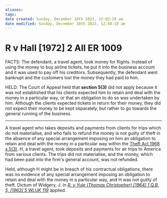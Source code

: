 ```yaml
---
aliases: 
tags: 
date created: Sunday, December 10th 2023, 12:02:28 am
date modified: Sunday, December 10th 2023, 12:40:18 am
---
```


# R v Hall [1972] 2 All ER 1009

FACTS: The defendant, a travel agent, took money for flights. Instead of using the money to buy airline tickets, he put it into the business account and it was used to pay off his creditors. Subsequently, the defendant went bankrupt and the customers lost the money they had paid to him.

HELD: The Court of Appeal held that **section 5(3)** did not apply because it was not established that his clients expected him to retain and deal with the money in a particular way, or that an obligation to do so was undertaken by him. Although the clients expected tickets in return for their money, they did not expect their money to be kept separately, but rather to go towards the general running of the business.

---

A travel agent who takes deposits and payments from clients for trips which do not materialise, and who fails to refund the money is not guilty of theft in the absence of any special arrangement imposing on him an obligation to retain and deal with the money in a particular way within the [Theft Act 1968 s.5(3)](https://uk.westlaw.com/Document/IDF6753C0E44811DA8D70A0E70A78ED65/View/FullText.html?originationContext=document&transitionType=DocumentItem&ppcid=f1103a40516748b1937d938945ab2444&contextData=(sc.Default)). H, a travel agent, took deposits and payments for air trips to America from various clients. The trips did not materialise, and the money, which had been paid into the firm's general account, was not refunded.

Held, although H might be in breach of his contractual obligations, there was no evidence of any special arrangement imposing an obligation to retain and deal with the money in a particular way, and H was not guilty of theft. Dictum of Widgery, J. in _[R. v Yule (Thomas Christopher) [1964] 1 Q.B. 5, [1963] 5 WLUK 119](https://uk.westlaw.com/Document/I74AE0F80E42811DA8FC2A0F0355337E9/View/FullText.html?originationContext=document&transitionType=DocumentItem&ppcid=f1103a40516748b1937d938945ab2444&contextData=(sc.Default))_ applied.

